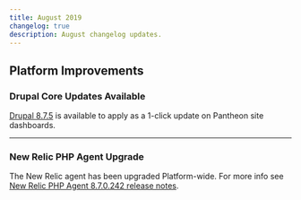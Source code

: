 ```yaml
---
title: August 2019
changelog: true
description: August changelog updates.
---
```


## Platform Improvements
### Drupal Core Updates Available
[Drupal 8.7.5](https://www.drupal.org/project/drupal/releases/8.7.5) is available to apply as a 1-click update on Pantheon site dashboards.

---

### New Relic PHP Agent Upgrade
The New Relic agent has been upgraded Platform-wide. For more info see [New Relic PHP Agent 8.7.0.242 release notes](https://docs.newrelic.com/docs/release-notes/agent-release-notes/php-release-notes/php-agent-870242).
